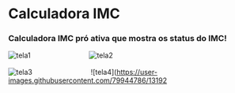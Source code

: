 # Calculadora IMC

### Calculadora IMC pró ativa que mostra os status do IMC!

![tela1](https://user-images.githubusercontent.com/79944786/131926716-807fefba-a8b6-46d3-a9a3-9524076f6944.png)_&nbsp;&nbsp;&nbsp;&nbsp;&nbsp;&nbsp;&nbsp;&nbsp;&nbsp;&nbsp;&nbsp;&nbsp;&nbsp;&nbsp;&nbsp;&nbsp;&nbsp;&nbsp;&nbsp;&nbsp;&nbsp;&nbsp;&nbsp;&nbsp;&nbsp;&nbsp;&nbsp;&nbsp;&nbsp;&nbsp;_![tela2](https://user-images.githubusercontent.com/79944786/131926725-4e438535-307b-4be6-921f-cf01a529b0d6.png)
<br>
<br>
![tela3](https://user-images.githubusercontent.com/79944786/131926727-e705b513-1958-4aab-a78a-5b9decb3ab9f.png)_&nbsp;&nbsp;&nbsp;&nbsp;&nbsp;&nbsp;&nbsp;&nbsp;&nbsp;&nbsp;&nbsp;&nbsp;&nbsp;&nbsp;&nbsp;&nbsp;&nbsp;&nbsp;&nbsp;&nbsp;&nbsp;&nbsp;&nbsp;&nbsp;&nbsp;&nbsp;&nbsp;&nbsp;&nbsp;&nbsp;_![tela4](https://user-images.githubusercontent.com/79944786/13192
